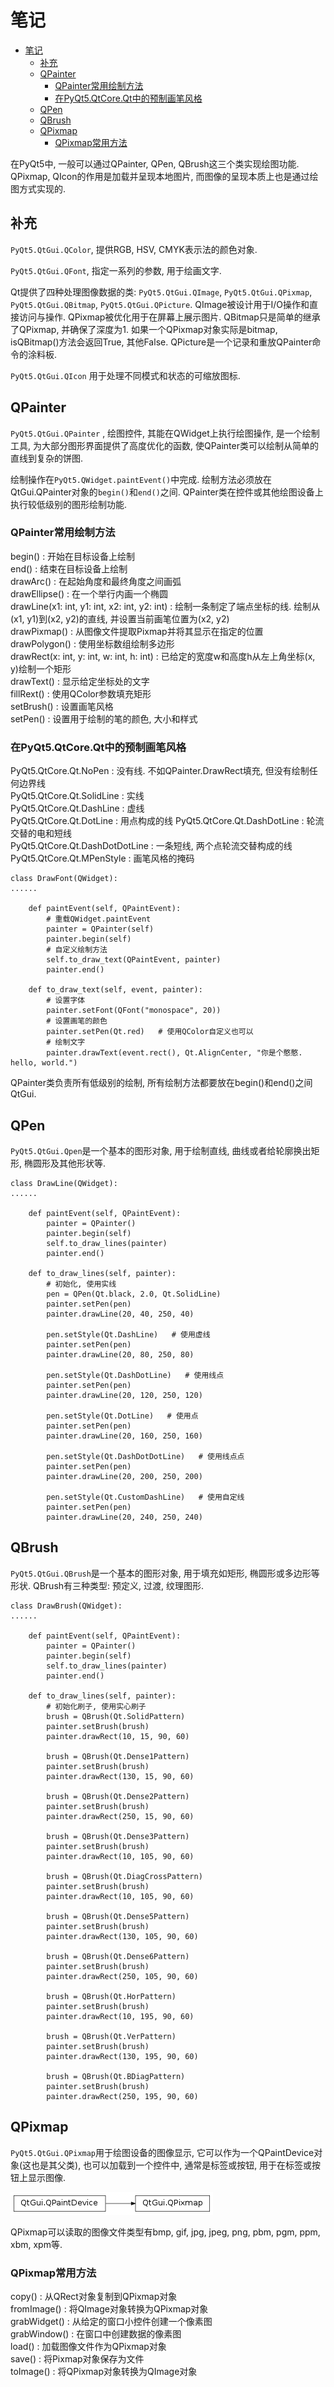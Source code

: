 # 笔记

<!-- TOC -->

- [笔记](#笔记)
    - [补充](#补充)
    - [QPainter](#qpainter)
        - [QPainter常用绘制方法](#qpainter常用绘制方法)
        - [在PyQt5.QtCore.Qt中的预制画笔风格](#在pyqt5qtcoreqt中的预制画笔风格)
    - [QPen](#qpen)
    - [QBrush](#qbrush)
    - [QPixmap](#qpixmap)
        - [QPixmap常用方法](#qpixmap常用方法)

<!-- /TOC -->

在PyQt5中, 一般可以通过QPainter, QPen, QBrush这三个类实现绘图功能. QPixmap, QIcon的作用是加载并呈现本地图片, 而图像的呈现本质上也是通过绘图方式实现的.

## 补充

`PyQt5.QtGui.QColor`, 提供RGB, HSV, CMYK表示法的颜色对象.

`PyQt5.QtGui.QFont`, 指定一系列的参数, 用于绘画文字.

Qt提供了四种处理图像数据的类: `PyQt5.QtGui.QImage`, `PyQt5.QtGui.QPixmap`, `PyQt5.QtGui.QBitmap`, `PyQt5.QtGui.QPicture`. QImage被设计用于I/O操作和直接访问与操作. QPixmap被优化用于在屏幕上展示图片. QBitmap只是简单的继承了QPixmap, 并确保了深度为1. 如果一个QPixmap对象实际是bitmap, isQBitmap()方法会返回True, 其他False. QPicture是一个记录和重放QPainter命令的涂料板.

`PyQt5.QtGui.QIcon` 用于处理不同模式和状态的可缩放图标.

## QPainter

`PyQt5.QtGui.QPainter` , 绘图控件, 其能在QWidget上执行绘图操作, 是一个绘制工具, 为大部分图形界面提供了高度优化的函数, 使QPainter类可以绘制从简单的直线到复杂的饼图.

绘制操作在`PyQt5.QWidget.paintEvent()`中完成. 绘制方法必须放在QtGui.QPainter对象的`begin()`和`end()`之间. QPainter类在控件或其他绘图设备上执行较低级别的图形绘制功能.

### QPainter常用绘制方法

begin() : 开始在目标设备上绘制  
end() : 结束在目标设备上绘制  
drawArc() : 在起始角度和最终角度之间画弧  
drawEllipse() : 在一个举行内画一个椭圆  
drawLine(x1: int, y1: int, x2: int, y2: int) : 绘制一条制定了端点坐标的线. 绘制从(x1, y1)到(x2, y2)的直线, 并设置当前画笔位置为(x2, y2)  
drawPixmap() : 从图像文件提取Pixmap并将其显示在指定的位置  
drawPolygon() : 使用坐标数组绘制多边形  
drawRect(x: int, y: int, w: int, h: int) : 已给定的宽度w和高度h从左上角坐标(x, y)绘制一个矩形  
drawText() : 显示给定坐标处的文字  
fillRext() : 使用QColor参数填充矩形  
setBrush() : 设置画笔风格  
setPen() : 设置用于绘制的笔的颜色, 大小和样式  

### 在PyQt5.QtCore.Qt中的预制画笔风格

PyQt5.QtCore.Qt.NoPen : 没有线. 不如QPainter.DrawRect填充, 但没有绘制任何边界线  
PyQt5.QtCore.Qt.SolidLine : 实线  
PyQt5.QtCore.Qt.DashLine : 虚线  
PyQt5.QtCore.Qt.DotLine : 用点构成的线
PyQt5.QtCore.Qt.DashDotLine : 轮流交替的电和短线  
PyQt5.QtCore.Qt.DashDotDotLine : 一条短线, 两个点轮流交替构成的线  
PyQt5.QtCore.Qt.MPenStyle : 画笔风格的掩码  

    class DrawFont(QWidget):
    ......

        def paintEvent(self, QPaintEvent):
            # 重载QWidget.paintEvent
            painter = QPainter(self)
            painter.begin(self)
            # 自定义绘制方法
            self.to_draw_text(QPaintEvent, painter)
            painter.end()

        def to_draw_text(self, event, painter):
            # 设置字体
            painter.setFont(QFont("monospace", 20))
            # 设置画笔的颜色
            painter.setPen(Qt.red)   # 使用QColor自定义也可以
            # 绘制文字
            painter.drawText(event.rect(), Qt.AlignCenter, "你是个憨憨. hello, world.")

QPainter类负责所有低级别的绘制, 所有绘制方法都要放在begin()和end()之间QtGui.

## QPen

`PyQt5.QtGui.Qpen`是一个基本的图形对象, 用于绘制直线, 曲线或者给轮廓换出矩形, 椭圆形及其他形状等.

    class DrawLine(QWidget):
    ......

        def paintEvent(self, QPaintEvent):
            painter = QPainter()
            painter.begin(self)
            self.to_draw_lines(painter)
            painter.end()

        def to_draw_lines(self, painter):
            # 初始化, 使用实线
            pen = QPen(Qt.black, 2.0, Qt.SolidLine)
            painter.setPen(pen)
            painter.drawLine(20, 40, 250, 40)

            pen.setStyle(Qt.DashLine)   # 使用虚线
            painter.setPen(pen)
            painter.drawLine(20, 80, 250, 80)

            pen.setStyle(Qt.DashDotLine)   # 使用线点
            painter.setPen(pen)
            painter.drawLine(20, 120, 250, 120)

            pen.setStyle(Qt.DotLine)   # 使用点
            painter.setPen(pen)
            painter.drawLine(20, 160, 250, 160)

            pen.setStyle(Qt.DashDotDotLine)   # 使用线点点
            painter.setPen(pen)
            painter.drawLine(20, 200, 250, 200)

            pen.setStyle(Qt.CustomDashLine)   # 使用自定线
            painter.setPen(pen)
            painter.drawLine(20, 240, 250, 240)

## QBrush

`PyQt5.QtGui.QBrush`是一个基本的图形对象, 用于填充如矩形, 椭圆形或多边形等形状. QBrush有三种类型: 预定义, 过渡, 纹理图形.

    class DrawBrush(QWidget):
    ......

        def paintEvent(self, QPaintEvent):
            painter = QPainter()
            painter.begin(self)
            self.to_draw_lines(painter)
            painter.end()

        def to_draw_lines(self, painter):
            # 初始化刷子, 使用实心刷子
            brush = QBrush(Qt.SolidPattern)
            painter.setBrush(brush)
            painter.drawRect(10, 15, 90, 60)

            brush = QBrush(Qt.Dense1Pattern)
            painter.setBrush(brush)
            painter.drawRect(130, 15, 90, 60)

            brush = QBrush(Qt.Dense2Pattern)
            painter.setBrush(brush)
            painter.drawRect(250, 15, 90, 60)

            brush = QBrush(Qt.Dense3Pattern)
            painter.setBrush(brush)
            painter.drawRect(10, 105, 90, 60)

            brush = QBrush(Qt.DiagCrossPattern)
            painter.setBrush(brush)
            painter.drawRect(10, 105, 90, 60)

            brush = QBrush(Qt.Dense5Pattern)
            painter.setBrush(brush)
            painter.drawRect(130, 105, 90, 60)

            brush = QBrush(Qt.Dense6Pattern)
            painter.setBrush(brush)
            painter.drawRect(250, 105, 90, 60)

            brush = QBrush(Qt.HorPattern)
            painter.setBrush(brush)
            painter.drawRect(10, 195, 90, 60)

            brush = QBrush(Qt.VerPattern)
            painter.setBrush(brush)
            painter.drawRect(130, 195, 90, 60)

            brush = QBrush(Qt.BDiagPattern)
            painter.setBrush(brush)
            painter.drawRect(250, 195, 90, 60)

## QPixmap

`PyQt5.QtGui.QPixmap`用于绘图设备的图像显示, 它可以作为一个QPaintDevice对象(这也是其父类), 也可以加载到一个控件中, 通常是标签或按钮, 用于在标签或按钮上显示图像.

![QPixmap](./img/6-1-QPixmap.png)

QPixmap可以读取的图像文件类型有bmp, gif, jpg, jpeg, png, pbm, pgm, ppm, xbm, xpm等.

### QPixmap常用方法

copy() : 从QRect对象复制到QPixmap对象  
fromImage() : 将QImage对象转换为QPixmap对象  
grabWidget() : 从给定的窗口小控件创建一个像素图  
grabWindow() : 在窗口中创建数据的像素图  
load() : 加载图像文件作为QPixmap对象  
save() : 将Pixmap对象保存为文件  
toImage() : 将QPixmap对象转换为QImage对象
